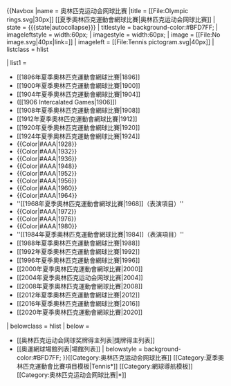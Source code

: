 {{Navbox
|name = 奥林匹克运动会网球比赛
|title = [[File:Olympic rings.svg|30px]] [[夏季奧林匹克運動會網球比賽|奥林匹克运动会网球比赛]]
| state = {{{state|autocollapse}}}
| titlestyle = background-color:#BFD7FF;
| imageleftstyle = width:60px; <!-- minimize width used by left image cell -->
| imagestyle = width:60px; <!-- same as imageleftstyle to center the list -->
| image = [[File:No image.svg|40px|link=]] <!-- empty right image to center the list -->
| imageleft = [[File:Tennis pictogram.svg|40px]]
| listclass = hlist

| list1 = 
* [[1896年夏季奧林匹克運動會網球比賽|1896]]
* [[1900年夏季奧林匹克運動會網球比賽|1900]]
* [[1904年夏季奧林匹克運動會網球比賽|1904]]
* ([[1906 Intercalated Games|1906]])
* [[1908年夏季奧林匹克運動會網球比賽|1908]]
* [[1912年夏季奧林匹克運動會網球比賽|1912]]
* [[1920年夏季奧林匹克運動會網球比賽|1920]]
* [[1924年夏季奧林匹克運動會網球比賽|1924]]
* {{Color|#AAA|1928}}
* {{Color|#AAA|1932}}
* {{Color|#AAA|1936}}
* {{Color|#AAA|1948}}
* {{Color|#AAA|1952}}
* {{Color|#AAA|1956}}
* {{Color|#AAA|1960}}
* {{Color|#AAA|1964}}
* ''[[1968年夏季奧林匹克運動會網球比賽|1968]]（表演項目）''
* {{Color|#AAA|1972}}
* {{Color|#AAA|1976}}
* {{Color|#AAA|1980}}
* ''[[1984年夏季奧林匹克運動會網球比賽|1984]]（表演項目）''
* [[1988年夏季奧林匹克運動會網球比賽|1988]]
* [[1992年夏季奧林匹克運動會網球比賽|1992]]
* [[1996年夏季奧林匹克運動會網球比賽|1996]]
* [[2000年夏季奧林匹克運動會網球比賽|2000]]
* [[2004年夏季奥林匹克运动会网球比赛|2004]]
* [[2008年夏季奧林匹克運動會網球比賽|2008]]
* [[2012年夏季奧林匹克運動會網球比賽|2012]]
* [[2016年夏季奧林匹克運動會網球比賽|2016]]
* [[2020年夏季奧林匹克運動會網球比賽|2020]]

| belowclass = hlist
| below = 
* [[奥林匹克运动会网球奖牌得主列表|獎牌得主列表]]
* [[奧運網球場館列表|場館列表]]
| belowstyle = background-color:#BFD7FF;
}}<includeonly>[[Category:奥林匹克运动会网球比赛]]</includeonly><noinclude>
[[Category:夏季奧林匹克運動會比賽項目模板|Tennis*]]
[[Category:網球導航模板‎]]
[[Category:奥林匹克运动会网球比赛‎|*]]
</noinclude>